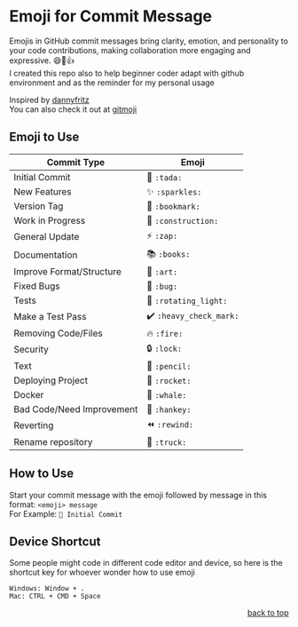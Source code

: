 # Emoji for Commit Message

Emojis in GitHub commit messages bring clarity, emotion, and personality to your code contributions, making collaboration more engaging and expressive. 😄🚀👍<br>
I created this repo also to help beginner coder adapt with github environment and as the reminder for my personal usage

Inspired by <a href="https://github.com/dannyfritz/commit-message-emoji">dannyfritz</a><br>
You can also check it out at <a href="https://gitmoji.dev/">gitmoji</a>

## Emoji to Use

| Commit Type                 | Emoji                                         |
|-----------------------------|-----------------------------------------------|
| Initial Commit              | :tada: `:tada:`                               |
| New Features                | :sparkles: `:sparkles:`                       |
| Version Tag                 | :bookmark: `:bookmark:`                       |
| Work in Progress            | :construction:  `:construction:`              |
| General Update              | :zap: `:zap:`                                 |
| Documentation               | :books: `:books:`                             |
| Improve Format/Structure    | :art: `:art:`                                 |
| Fixed Bugs                  | :bug: `:bug:`                                 |
| Tests                       | :rotating_light: `:rotating_light:`           |
| Make a Test Pass            | :heavy_check_mark: `:heavy_check_mark:`       |
| Removing Code/Files         | :fire: `:fire:`                               |
| Security                    | :lock: `:lock:`                               |
| Text                        | :pencil: `:pencil:`                           |
| Deploying Project           | :rocket: `:rocket:`                           |
| Docker                      | :whale: `:whale:`                             |
| Bad Code/Need Improvement   | :hankey: `:hankey:`                           |
| Reverting                   | :rewind: `:rewind:`                           |
| Rename repository           | :truck: `:truck:`                             |

## How to Use

Start your commit message with the emoji followed by message in this format: `<emoji> message`<br>
For Example: `🎉 Initial Commit`

## Device Shortcut

Some people might code in different code editor and device, so here is the shortcut key for whoever wonder how to use emoji

```
Windows: Window + .
Mac: CTRL + CMD + Space
```

<p align="right"><a href="#Geotracker">back to top</a></p>


